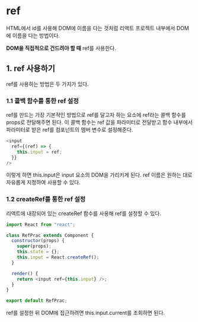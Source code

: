 # ref

HTML에서 id를 사용해 DOM에 이름을 다는 것처럼 리액트 프로젝트 내부에서 DOM에 이름을 다는 방법이다.

**DOM을 직접적으로 건드려야 할 때** ref를 사용한다.

## 1. ref 사용하기

ref를 사용하는 방법은 두 가지가 있다.

### 1.1 콜백 함수를 통한 ref 설정

ref를 만드는 가장 기본적인 방법으로 ref를 달고자 하는 요소에 ref라는 콜백 함수를 props로 전달해주면 된다. 이 콜백 함수는 ref 값을 파라미터로 전달받고 함수 내부에서 파라미터로 받은 ref를 컴포넌트의 멤버 변수로 설정해준다.

```javascript
<input
  ref={(ref) => {
    this.input = ref;
  }}
/>
```

이렇게 하면 this.input은 input 요소의 DOM을 가리키게 된다. ref 이름은 원하는 대로 자유롭게 지정하여 사용할 수 있다.

### 1.2 createRef를 통한 ref 설정

리액트에 내장되어 있는 createRef 함수를 사용해 ref를 설정할 수 있다.

```javascript
import React from "react";

class RefPrac extends Component {
  constructor(props) {
    super(props);
    this.state = {};
    this.input = React.createRef();
  }

  render() {
    return <input ref={this.input} />;
  }
}

export default RefPrac;
```

ref를 설정한 뒤 DOM에 접근하려면 this.input.current를 조회하면 된다.
